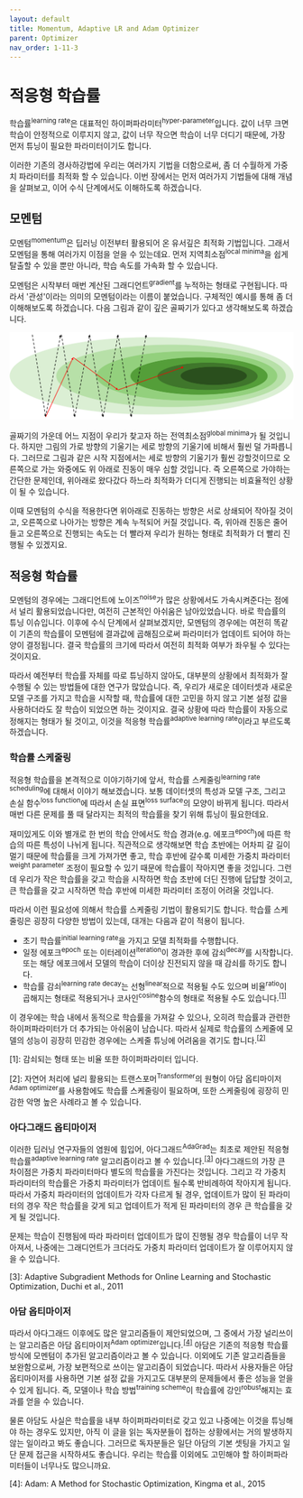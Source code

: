 ```yaml
---
layout: default
title: Momentum, Adaptive LR and Adam Optimizer
parent: Optimizer
nav_order: 1-11-3
---
```


# 적응형 학습률

학습률<sup>learning rate</sup>은 대표적인 하이퍼파라미터<sup>hyper-parameter</sup>입니다.
값이 너무 크면 학습이 안정적으로 이루지지 않고, 값이 너무 작으면 학습이 너무 더디기 때문에, 가장 먼저 튜닝이 필요한 파라미터이기도 합니다.

이러한 기존의 경사하강법에 우리는 여러가지 기법을 더함으로써, 좀 더 수월하게 가중치 파라미터를 최적화 할 수 있습니다.
이번 장에서는 먼저 여러가지 기법들에 대해 개념을 살펴보고, 이어 수식 단계에서도 이해하도록 하겠습니다.

## 모멘텀

모멘텀<sup>momentum</sup>은 딥러닝 이전부터 활용되어 온 유서깊은 최적화 기법입니다.
그래서 모멘텀을 통해 여러가지 이점을 얻을 수 있는데요.
먼저 지역최소점<sup>local minima</sup>을 쉽게 탈출할 수 있을 뿐만 아니라, 학습 속도를 가속화 할 수 있습니다.

모멘텀은 시작부터 매번 계산된 그래디언트<sup>gradient</sup>를 누적하는 형태로 구현됩니다.
따라서 '관성'이라는 의미의 모멘텀이라는 이름이 붙었습니다.
구체적인 예시를 통해 좀 더 이해해보도록 하겠습니다.
다음 그림과 같이 깊은 골짜기가 있다고 생각해보도록 하겠습니다.

![](../../assets/images/1-11/03-momentum_example.png)

골짜기의 가운데 어느 지점이 우리가 찾고자 하는 전역최소점<sup>global minima</sup>가 될 것입니다.
하지만 그림의 가로 방향의 기울기는 세로 방향의 기울기에 비해서 훨씬 덜 가파릅니다.
그러므로 그림과 같은 시작 지점에서는 세로 방향의 기울기가 훨씬 강할것이므로 오른쪽으로 가는 와중에도 위 아래로 진동이 매우 심할 것입니다.
즉 오른쪽으로 가야하는 간단한 문제인데, 위아래로 왔다갔다 하느라 최적화가 더디게 진행되는 비효율적인 상황이 될 수 있습니다.

이때 모멘텀의 수식을 적용한다면 위아래로 진동하는 방향은 서로 상쇄되어 작아질 것이고, 오른쪽으로 나아가는 방향은 계속 누적되어 커질 것입니다.
즉, 위아래 진동은 줄어들고 오른쪽으로 진행되는 속도는 더 빨라져 우리가 원하는 형태로 최적화가 더 빨리 진행될 수 있겠지요.

## 적응형 학습률

모멘텀의 경우에는 그래디언트에 노이즈<sup>noise</sup>가 많은 상황에서도 가속시켜준다는 점에서 널리 활용되었습니다만, 여전히 근본적인 아쉬움은 남아있었습니다.
바로 학습률의 튜닝 이슈입니다.
이후에 수식 단계에서 살펴보겠지만, 모멘텀의 경우에는 여전히 똑같이 기존의 학습률이 모멘텀에 결과값에 곱해짐으로써 파라미터가 업데이트 되어야 하는 양이 결정됩니다.
결국 학습률의 크기에 따라서 여전히 최적화 여부가 좌우될 수 있다는 것이지요.

따라서 예전부터 학습률 자체를 따로 튜닝하지 않아도, 대부분의 상황에서 최적화가 잘 수행될 수 있는 방법들에 대한 연구가 많았습니다.
즉, 우리가 새로운 데이터셋과 새로운 모델 구조를 가지고 학습을 시작할 때, 학습률에 대한 고민을 하지 않고 기본 설정 값을 사용하더라도 잘 학습이 되었으면 하는 것이지요.
결국 상황에 따라 학습률이 자동으로 정해지는 형태가 될 것이고, 이것을 적응형 학습률<sup>adaptive learning rate</sup>이라고 부르도록 하겠습니다.

### 학습률 스케줄링

적응형 학습률을 본격적으로 이야기하기에 앞서, 학습률 스케줄링<sup>learning rate scheduling</sup>에 대해서 이야기 해보겠습니다.
보통 데이터셋의 특성과 모델 구조, 그리고 손실 함수<sup>loss function</sup>에 따라서 손실 표면<sup>loss surface</sup>의 모양이 바뀌게 됩니다.
따라서 매번 다른 문제를 풀 때 달라지는 최적의 학습률을 찾기 위해 튜닝이 필요한데요.

재미있게도 이와 별개로 한 번의 학습 안에서도 학습 경과(e.g. 에포크<sup>epoch</sup>)에 따른 학습의 따른 특성이 나뉘게 됩니다.
직관적으로 생각해보면 학습 초반에는 어차피 갈 길이 멀기 때문에 학습률을 크게 가져가면 좋고, 학습 후반에 갈수록 미세한 가중치 파라미터<sup>weight parameter</sup> 조정이 필요할 수 있기 때문에 학습률이 작아지면 좋을 것입니다.
그런데 우리가 작은 학습률을 갖고 학습을 시작하면 학습 초반에 더딘 진행에 답답할 것이고, 큰 학습률을 갖고 시작하면 학습 후반에 미세한 파라미터 조정이 어려울 것입니다.

따라서 이런 필요성에 의해서 학습률 스케줄링 기법이 활용되기도 합니다.
학습률 스케줄링은 굉장히 다양한 방법이 있는데, 대개는 다음과 같이 적용이 됩니다.

- 초기 학습률<sup>initial learning rate</sup>을 가지고 모델 최적화를 수행합니다.
- 일정 에포크<sup>epoch</sup> 또는 이터레이션<sup>iteration</sup>이 경과한 후에 감쇠<sup>decay</sup>를 시작합니다.
또는 해당 에포크에서 모델의 학습이 더이상 진전되지 않을 때 감쇠를 하기도 합니다.
- 학습률 감쇠<sup>learning rate decay</sup>는 선형<sup>linear</sup>적으로 적용될 수도 있으며 비율<sup>ratio</sup>이 곱해지는 형태로 적용되거나 코사인<sup>cosine</sup>함수의 형태로 적용될 수도 있습니다.<sup>[[1]](#footnote_1)</sup>

이 경우에는 학습 내에서 동적으로 학습률을 가져갈 수 있으나, 오히려 학습률과 관련한 하이퍼파라미터가 더 추가되는 아쉬움이 남습니다.
따라서 실제로 학습률의 스케줄에 모델의 성능이 굉장히 민감한 경우에는 스케줄 튜닝에 어려움을 겪기도 합니다.<sup>[[2]](#footnote_2)</sup>

<a name="footnote_1">[1]</a>: 감쇠되는 형태 또는 비율 또한 하이퍼파라미터 입니다.

<a name="footnote_2">[2]</a>: 자연어 처리에 널리 활용되는 트랜스포머<sup>Transformer</sup>의 원형이 아담 옵티마이저<sup>Adam optimizer</sup>를 사용함에도 학습률 스케줄링이 필요하며, 또한 스케줄링에 굉장히 민감한 악명 높은 사례라고 볼 수 있습니다.

### 아다그래드 옵티마이저

이러한 딥러닝 연구자들의 염원에 힘입어, 아다그래드<sup>AdaGrad</sup>는 최초로 제안된 적응형 학습률<sup>adaptive learning rate</sup> 알고리즘이라고 볼 수 있습니다.<sup>[[3]](#footnote_3)</sup>
아다그래드의 가장 큰 차이점은 가중치 파라미터마다 별도의 학습률을 가진다는 것입니다.
그리고 각 가중치 파라미터의 학습률은 가중치 파라미터가 업데이트 될수록 반비례하여 작아지게 됩니다.
따라서 가중치 파라미터의 업데이트가 각자 다르게 될 경우, 업데이트가 많이 된 파라미터의 경우 작은 학습률을 갖게 되고 업데이트가 적게 된 파라미터의 경우 큰 학습률을 갖게 될 것입니다.

문제는 학습이 진행됨에 따라 파라미터 업데이트가 많이 진행될 경우 학습률이 너무 작아져서, 나중에는 그래디언트가 크더라도 가중치 파라미터 업데이트가 잘 이루어지지 않을 수 있습니다.

<a name="footnote_3">[3]</a>: Adaptive Subgradient Methods for Online Learning and Stochastic Optimization, Duchi et al., 2011

### 아담 옵티마이저

따라서 아다그래드 이후에도 많은 알고리즘들이 제안되었으며, 그 중에서 가장 널리쓰이는 알고리즘은 아담 옵티마이저<sup>Adam optimizer</sup>입니다.<sup>[[4]](#footnote_4)</sup>
아담은 기존의 적응형 학습률 방식에 모멘텀이 추가된 알고리즘이라고 볼 수 있습니다.
이외에도 기존 알고리즘들을 보완함으로써, 가장 보편적으로 쓰이는 알고리즘이 되었습니다.
따라서 사용자들은 아담 옵티마이저를 사용하면 기본 설정 값을 가지고도 대부분의 문제들에서 좋은 성능을 얻을 수 있게 됩니다.
즉, 모델이나 학습 방법<sup>training scheme</sup>이 학습률에 강인<sup>robust</sup>해지는 효과를 얻을 수 있습니다.

물론 아담도 사실은 학습률을 내부 하이퍼파라미터로 갖고 있고 나중에는 이것을 튜닝해야 하는 경우도 있지만, 아직 이 글을 읽는 독자분들이 접하는 상황에서는 거의 발생하지 않는 일이라고 봐도 좋습니다.
그러므로 독자분들은 일단 아담의 기본 셋팅을 가지고 일단 문제 접근을 시작하셔도 좋습니다.
우리는 학습률 이외에도 고민해야 할 하이퍼파라미터들이 너무나도 많으니까요.

<a name="footnote_4">[4]</a>: Adam: A Method for Stochastic Optimization, Kingma et al., 2015
